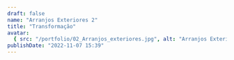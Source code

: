 ```yaml
---
draft: false
name: "Arranjos Exteriores 2"
title: "Transformação"
avatar:
  { src: "/portfolio/02_Arranjos_exteriores.jpg", alt: "Arranjos Exteriores" }
publishDate: "2022-11-07 15:39"
---
```

